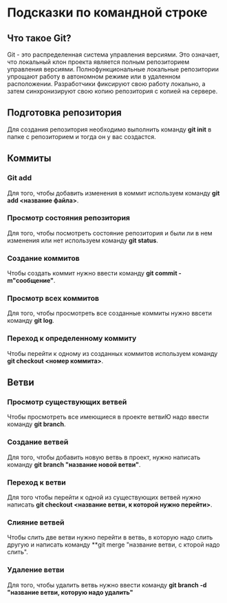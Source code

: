 # Подсказки по командной строке

## Что такое Git?
Git - это распределенная система управления версиями. Это означает, что локальный клон проекта является полным репозиторием управления версиями. Полнофункциональные локальные репозитории упрощают работу в автономном режиме или в удаленном расположении. Разработчики фиксируют свою работу локально, а затем синхронизируют свою копию репозитория с копией на сервере.

## Подготовка репозитория
Для создания репозитория необходимо выполнить команду **git init** в папке с репозиторием и тогда он у вас создастся.

## Коммиты

### Git add

Для того, чтобы добавить изменения в коммит используем команду **git add <название файла>**.

### Просмотр состояния репозитория

Для того, чтобы посмотреть состояние репозитория и были ли в нем изменения или нет используем команду **git status**.

### Создание коммитов

Чтобы создать коммит нужно ввести команду **git commit -m"сообщение"**.

### Просмотр всех коммитов

Для того, чтобы просмотреть все созданные коммиты нужно ввсети команду **git log**.

### Переход к определенному коммиту

Чтобы перейти к одному из созданных коммитов используем команду **git checkout <номер коммита>**.

## Ветви

### Просмотр существующих ветвей

Чтобы просмотреть все имеющиеся в проекте ветвиЮ надо ввести команду **git branch**.

### Создание ветвей

Для того, чтобы добавить новую ветвь в проект, нужно написать команду **git branch "название новой ветви"**.

### Переход к ветви

Для того чтобы перейти к одной из существующих ветвей нужно написать **git checkout <название ветви, к которой нужно перейти>**.

### Слияние ветвей

Чтобы слить две ветви нужно перейти в ветвь, в которую надо слить другую и написать команду **git merge "название ветви, с кторой надо слить".

### Удаление ветви

Для того, чтобы удалить ветвь нужно ввести команду **git branch -d "название ветви, которую надо удалить"**
